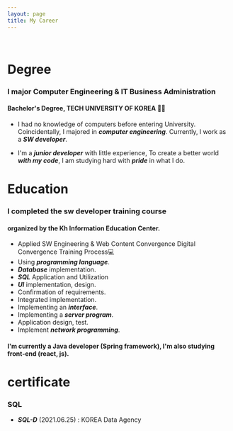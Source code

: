 ```yaml
---
layout: page
title: My Career
---
```


<br/>


# Degree

### I major Computer Engineering & IT Business Administration
#### Bachelor's Degree, TECH UNIVERSITY OF KOREA 👩‍🎓


* I had no knowledge of computers before entering University.
  Coincidentally, I majored in _**computer engineering**_.
  Currently, I work as a  _**SW developer**_.


* I'm a _**junior developer**_ with little experience,
  To create a better world _**with my code**_,
  I am studying hard with _**pride**_ in what I do.


# Education

### I completed the sw developer training course 
#### organized by the Kh Information Education Center.

* Applied SW Engineering & Web Content Convergence Digital Convergence Training Process💻
* Using _**programming language**_.
* _**Database**_ implementation.
* _**SQL**_ Application and Utilization
* _**UI**_ implementation, design.
* Confirmation of requirements.
* Integrated implementation.
* Implementing an _**interface**_.
* Implementing a _**server program**_.
* Application design, test.
* Implement _**network programming**_.

#### I'm currently a Java developer (Spring framework), I'm also studying front-end (react, js).

# certificate

### SQL
* _**SQL-D**_ (2021.06.25) :  KOREA Data Agency

